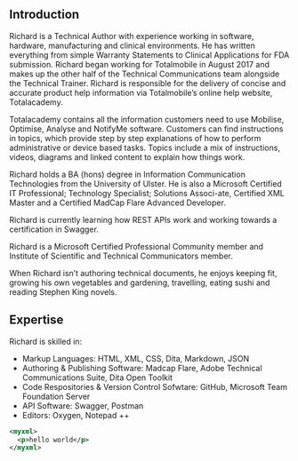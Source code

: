## Introduction

Richard is a Technical Author with experience working in software, hardware, manufacturing and clinical environments.  He has written everything from simple Warranty Statements to Clinical Applications for FDA submission.  Richard began working for Totalmobile in August 2017 and makes up the other half of the Technical Communications team alongside the Technical Trainer.  Richard is responsible for the delivery of concise and accurate product help information via Totalmobile’s online help website, Totalacademy.    

Totalacademy contains all the information customers need to use Mobilise, Optimise, Analyse and NotifyMe software.  Customers can find instructions in topics, which provide step by step explanations of how to perform administrative or device based tasks. Topics include a mix of instructions, videos, diagrams and linked content to explain how things work.

Richard holds a BA (hons) degree in Information Communication Technologies from the University of Ulster. He is also a Microsoft Certified IT Professional; Technology Specialist; Solutions Associ-ate, Certified XML Master and a Certified MadCap Flare Advanced Developer.

Richard is currently learning how REST APIs work and working towards a certification in Swagger.

Richard is a Microsoft Certified Professional Community member and Institute of Scientific and Technical Communicators member.

When Richard isn’t authoring technical documents, he enjoys keeping fit, growing his own vegetables and gardening, travelling, eating sushi and reading Stephen King novels. 

## Expertise

Richard is skilled in:

- Markup Languages: HTML, XML, CSS, Dita, Markdown, JSON
- Authoring & Publishing Software: Madcap Flare, Adobe Technical Communications Suite, Dita Open Toolkit 
- Code Respositories & Version Control Sofwtare: GitHub, Microsoft Team Foundation Server
- API Software: Swagger, Postman
- Editors: Oxygen, Notepad ++

```xml
<myxml>
  <p>hello world</p> 
</myxml>
```
